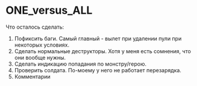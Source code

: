 # ONE_versus_ALL
Что осталось сделать:
1. Пофиксить баги. Самый главный - вылет при удалении пули при некоторых условиях.
2. Сделать нормальные деструкторы. Хотя у меня есть сомнения, что они вообще нужны.
3. Сделать индикацию попадания по монстру/герою.
4. Проверить солдата. По-моему у него не работает перезарядка.
5. Комментарии
